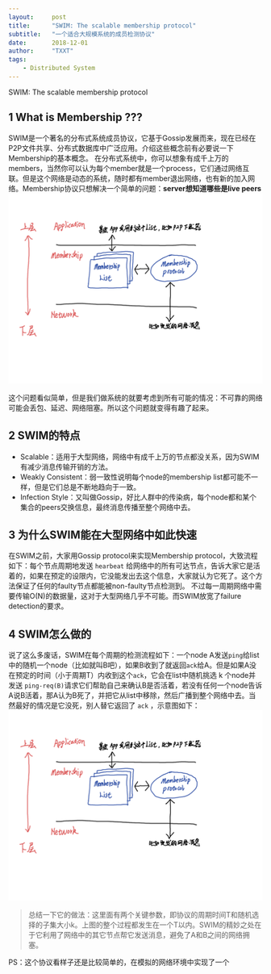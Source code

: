```yaml
---
layout:     post
title:      "SWIM: The scalable membership protocol"
subtitle:   "一个适合大规模系统的成员检测协议"
date:       2018-12-01
author:     "TXXT"
tags:
    - Distributed System
---
```

SWIM: The scalable membership protocol

## 1 What is Membership ???
SWIM是一个著名的分布式系统成员协议，它基于Gossip发展而来，现在已经在P2P文件共享、分布式数据库中广泛应用。介绍这些概念前有必要说一下Membership的基本概念。
在分布式系统中，你可以想象有成千上万的members，当然你可以认为每个member就是一个process，它们通过网络互联。但是这个网络是动态的系统，随时都有member退出网络，也有新的加入网络。Membership协议只想解决一个简单的问题：**server想知道哪些是live peers**
![](/img/in-post/SWIM%20The%20scalable%20membership%20protocol/bear_sketch@2x.png)

这个问题看似简单，但是我们做系统的就要考虑到所有可能的情况：不可靠的网络可能会丢包、延迟、网络阻塞。所以这个问题就变得有趣了起来。

## 2 SWIM的特点
* Scalable：适用于大型网络，网络中有成千上万的节点都没关系，因为SWIM有减少消息传输开销的方法。
* Weakly Consistent：弱一致性说明每个node的membership list都可能不一样，但是它们总是不断地趋向于一致。
* Infection Style：又叫做Gossip，好比人群中的传染病，每个node都和某个集合的peers交换信息，最终消息传播至整个网络中去。

## 3 为什么SWIM能在大型网络中如此快速
在SWIM之前，大家用Gossip protocol来实现Membership protocol，大致流程如下：每个节点周期地发送 `hearbeat` 给网络中的所有可达节点，告诉大家它是活着的，如果在预定的设限内，它没能发出去这个信息，大家就认为它死了。这个方法保证了任何的faulty节点都能被non-faulty节点检测到。
不过每一周期网络中需要传输O(N)的数据量，这对于大型网络几乎不可能。而SWIM放宽了failure detection的要求。

## 4 SWIM怎么做的
说了这么多废话，SWIM在每个周期的检测流程如下：一个node A发送`ping`给list中的随机一个node（比如就叫B吧），如果B收到了就返回`ack`给A。但是如果A没在预定的时间（小于周期T）内收到这个`ack`，它会在list中随机挑选 k 个node并发送 `ping-req(B)`请求它们帮助自己来确认B是否活着，若没有任何一个node告诉A说B活着，那A认为B死了，并把它从list中移除，然后广播到整个网络中去。当然最好的情况是它没死，别人替它返回了 `ack` ，示意图如下：
![](/img/in-post/SWIM%20The%20scalable%20membership%20protocol/bear_sketch@2x.png)

> 总结一下它的做法：这里面有两个关键参数，即协议的周期时间T和随机选择的子集大小k。上图的整个过程都发生在一个T以内。SWIM的精妙之处在于它利用了网络中的其它节点帮它发送消息，避免了A和B之间的网络拥塞。  

PS：这个协议看样子还是比较简单的，在模拟的网络环境中实现了一个